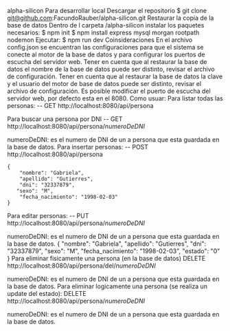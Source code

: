 alpha-silicon
Para desarrollar local
Descargar el repositorio
$ git clone git@github.com:FacundoRauber/alpha-silicon.git
Restaurar la copia de la base de datos
Dentro de l carpeta /alpha-silicon instalar los paquetes necesarios:
$ npm init
$ npm install express mysql morgan rootpath nodemon
Ejecutar:
$ npm run dev
Coinsideraciones
En el archivo config.json se encuentran las configuraciones para que el sistema se conecte al motor de la base de datos y para configurar los puertos de escucha del servidor web.
Tener en cuenta que al restaurar la base de datos el nombre de la base de datos puede ser distinto, revisar el archivo de configuración.
Tener en cuenta que al restaurar la base de datos la clave y el usuario del motor de base de datos puede ser distinto, revisar el archivo de configuración.
Es posible modificar el puerto de escucha del servidor web, por defecto esta en el 8080.
Como usuar:
Para listar todas las personas:
-- GET http://localhost:8080/api/persona

Para buscar una persona por DNI
-- GET http://localhost:8080/api/persona/_numeroDeDNI_

numeroDeDNI: es el numero de DNI de un a persona que esta guardada en la base de datos.
Para insertar personas:
-- POST http://localhost:8080/api/persona

    {
        "nombre": "Gabriela",
        "apellido": "Gutierres",
        "dni": "32337879",
       "sexo": "M",
        "fecha_nacimiento": "1998-02-03" 
    }
Para editar personas:
-- PUT http://localhost:8080/api/persona/_numeroDeDNI_

numeroDeDNI: es el numero de DNI de un a persona que esta guardada en la base de datos.
{
        "nombre": "Gabriela",
        "apellido": "Gutierres",
        "dni": "32337879",
       "sexo": "M",
        "fecha_nacimiento": "1998-02-03",
        "estado": "0"
    }
Para eliminar fisicamente una persona (en la base de datos)
DELETE http://localhost:8080/api/persona/del/_numeroDeDNI_

numeroDeDNI: es el numero de DNI de un a persona que esta guardada en la base de datos.
Para eliminar logicamente una persona (se realiza un update del estado):
DELETE http://localhost:8080/api/persona/_numeroDeDNI_

numeroDeDNI: es el numero de DNI de un a persona que esta guardada en la base de datos.
